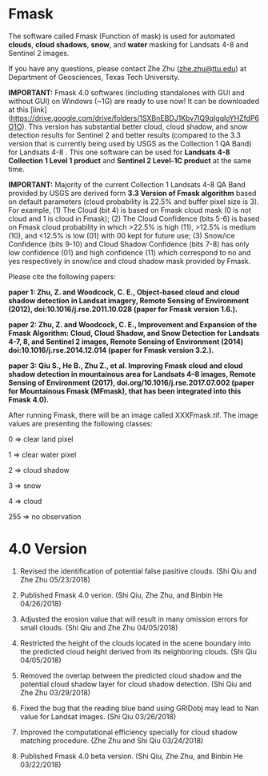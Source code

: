 # Fmask
The software called Fmask (Function of mask) is used for automated **clouds**, **cloud shadows**, **snow**, and **water** masking for Landsats 4-8 and Sentinel 2 images.

If you have any questions, please contact Zhe Zhu (zhe.zhu@ttu.edu) at Department of Geosciences, Texas Tech University.

**IMPORTANT:** Fmask 4.0 softwares (including standalones with GUI and without GUI) on Windows (~1G) are ready to use now! It can be downloaded at this [link] (https://drive.google.com/drive/folders/1SXBnEBDJ1Kbv7IQ9qIgqloYHZfdP6O1O). This version has substantial better cloud, cloud shadow, and snow detection results for Sentinel 2 and better results (compared to the 3.3 version that is currently being used by USGS as the Collection 1 QA Band) for Landsats 4-8 . This one software can be used for **Landsats 4-8 Collection 1 Level 1 product** and **Sentinel 2 Level-1C product** at the same time.

**IMPORTANT:** Majority of the current Collection 1 Landsats 4-8 QA Band provided by USGS are derived form **3.3 Version of Fmask algorithm** based on default parameters (cloud probability is 22.5% and buffer pixel size is 3). For example, (1) The Cloud (bit 4) is based on Fmask cloud mask (0 is not cloud and 1 is cloud in Fmask); (2) The Cloud Confidence (bits 5-6) is based on Fmask cloud probability in which >22.5% is high (11), >12.5% is medium (10), and <12.5% is low (01) with 00 kept for future use; (3) Snow/ice Confidence (bits 9-10) and Cloud Shadow Confidence (bits 7-8) has only low confidence (01) and high confidence (11) which correspond to no and yes respectively in snow/ice and cloud shadow mask provided by Fmask.

Please cite the following papers:

**paper 1: Zhu, Z. and Woodcock, C. E., Object-based cloud and cloud shadow detection in Landsat imagery, Remote Sensing of Environment (2012), doi:10.1016/j.rse.2011.10.028 (paper for Fmask version 1.6.).**

**paper 2: Zhu, Z. and Woodcock, C. E., Improvement and Expansion of the Fmask Algorithm: Cloud, Cloud Shadow, and Snow Detection for Landsats 4-7, 8, and Sentinel 2 images, Remote Sensing of Environment (2014) doi:10.1016/j.rse.2014.12.014 (paper for Fmask version 3.2.).**

**paper 3: Qiu S., He B., Zhu Z., et al. Improving Fmask cloud and cloud shadow detection in mountainous area for Landsats 4–8 images, Remote Sensing of Environment (2017), doi.org/10.1016/j.rse.2017.07.002 (paper for Mountainous Fmask (MFmask), that has been integrated into this Fmask 4.0).**

After running Fmask, there will be an image called XXXFmask.tif. The image values are presenting the following classes:

0 => clear land pixel

1 => clear water pixel

2 => cloud shadow

3 => snow

4 => cloud

255 => no observation


# 4.0 Version

1) Revised the identification of potential false pasitive clouds.  (Shi Qiu and Zhe Zhu 05/23/2018)

2) Published Fmask 4.0 verion. (Shi Qiu, Zhe Zhu, and Binbin He 04/26/2018)

3) Adjusted the erosion value that will result in many omission errors for small clouds.  (Shi Qiu and Zhe Zhu 04/05/2018)

4) Restricted the height of the clouds located in the scene boundary into the predicted cloud height derived from its neighboring clouds.  (Shi Qiu 04/05/2018)

5) Removed the overlap between the predicted cloud shadow and the potential cloud shadow layer for cloud shadow detection. (Shi Qiu and Zhe Zhu 03/29/2018)

6) Fixed the bug that the reading blue band using GRIDobj may lead to Nan value for Landsat images. (Shi Qiu 03/26/2018)

7) Improved the computational efficiency specially for cloud shadow matching procedure.  (Zhe Zhu and Shi Qiu 03/24/2018)

8) Published Fmask 4.0 beta version. (Shi Qiu, Zhe Zhu, and Binbin He 03/22/2018)
